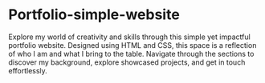 # Portfolio-simple-website
Explore my world of creativity and skills through this simple yet impactful portfolio website. Designed using HTML and CSS, this space is a reflection of who I am and what I bring to the table. Navigate through the sections to discover my background, explore showcased projects, and get in touch effortlessly.
